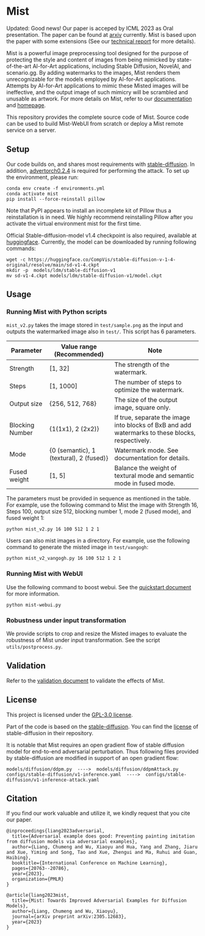 # Mist

Updated: Good news! Our paper is acceped by ICML 2023 as Oral presentation. The paper can be found at [arxiv](https://arxiv.org/abs/2302.04578) currently. Mist is based upon the paper with some extensions (See our [technical report](http://arxiv.org/abs/2305.12683) for more details).


Mist is a powerful image preprocessing tool designed for the purpose of protecting the style and content of images from being mimicked by state-of-the-art AI-for-Art applications, including Stable Diffusion, NovelAI, and scenario.gg. By adding watermarks to the images, Mist renders them unrecognizable for the models employed by AI-for-Art applications. Attempts by AI-for-Art applications to mimic these Misted images will be ineffective, and the output image of such mimicry will be scrambled and unusable as artwork. For more details on Mist, refer to our [documentation](https://mist-documentation.readthedocs.io/en/latest) and [homepage](https://psyker-team.github.io/).

This repository provides the complete source code of Mist. Source code can be used to build Mist-WebUI from scratch or deploy a Mist remote service on a server. 



## Setup

Our code builds on, and shares most requirements with [stable-diffusion](https://github.com/CompVis/stable-diffusion). In addition, [advertorch0.2.4](https://github.com/BorealisAI/advertorch) is required for performing the attack. To set up the environment, please run: 

```
conda env create -f environments.yml
conda activate mist
pip install --force-reinstall pillow
```

Note that PyPI appears to install an incomplete kit of Pillow thus a reinstallation is in need. We highly recommend reinstalling Pillow after you activate the virtual environment mist for the first time.


Official Stable-diffusion-model v1.4 checkpoint is also required, available at [huggingface](https://huggingface.co/CompVis/stable-diffusion-v-1-4-original/blob/main/sd-v1-4.ckpt). Currently, the model can be downloaded by running following commands:

```
wget -c https://huggingface.co/CompVis/stable-diffusion-v-1-4-original/resolve/main/sd-v1-4.ckpt
mkdir -p  models/ldm/stable-diffusion-v1
mv sd-v1-4.ckpt models/ldm/stable-diffusion-v1/model.ckpt
```

## Usage

### Running Mist with Python scripts

`mist_v2.py` takes the image stored in `test/sample.png` as the input and outputs the watermarked image also in `test/`. This script has 6 parameters.

| Parameter       | Value range (Recommended)               | Note                                                         |
| --------------- | --------------------------------------- | ------------------------------------------------------------ |
| Strength        | [1, 32]                                 | The strength of the watermark.                               |
| Steps           | [1, 1000]                               | The number of steps to optimize the watermark.               |
| Output size     | {256, 512, 768}                         | The size of the output image, square only.                   |
| Blocking Number | {1(1x1), 2 (2x2)}                       | If true, separate the image into blocks of BxB and add watermarks to these blocks, respectively. |
| Mode            | {0 (semantic), 1 (textural), 2 (fused)} | Watermark mode. See documentation for details.               |
| Fused weight    | [1, 5]                                  | Balance the weight of textural mode and semantic mode in fused mode. |

The parameters must be provided in sequence as mentioned in the table. For example, use the following command to Mist the image with Strength 16, Steps 100, output size 512, blocking number 1, mode 2 (fused mode), and fused weight 1:

```
python mist_v2.py 16 100 512 1 2 1
```

Users can also mist images in a directory. For example, use the following command to generate the misted image in `test/vangogh`:
```
python mist_v2_vangogh.py 16 100 512 1 2 1
```

### Running Mist with WebUI

Use the following command to boost webui. See the [quickstart document](https://mist-documentation.readthedocs.io/en/latest/content/quickstart.html) for more information.
```
python mist-webui.py
```


### Robustness under input transformation

We provide scripts to crop and resize the Misted images to evaluate the robustness of Mist under input transformation. See the script `utils/postprocess.py`.


## Validation

Refer to the [validation document](https://mist-documentation.readthedocs.io/en/latest/content/validation.html) to validate the effects of Mist.


## License

This project is licensed under the [GPL-3.0 license](https://github.com/mist-project/mist/blob/main/LICENSE). 


Part of the code is based on the [stable-diffusion](https://github.com/CompVis/stable-diffusion). You can find the [license](https://github.com/CompVis/stable-diffusion/blob/main/LICENSE) of stable-diffusion in their repository. 

It is notable that Mist requires an open gradient flow of stable diffusion model for end-to-end adversarial perturbation. Thus following files provided by stable-diffusion are modified in support of an open gradient flow:

```
models/diffusion/ddpm.py  ---->  models/diffusion/ddpmAttack.py 
configs/stable-diffusion/v1-inference.yaml  ---->  configs/stable-diffusion/v1-inference-attack.yaml
```
 
## Citation
If you find our work valuable and utilize it, we kindly request that you cite our paper.

```
@inproceedings{liang2023adversarial,
  title={Adversarial example does good: Preventing painting imitation from diffusion models via adversarial examples},
  author={Liang, Chumeng and Wu, Xiaoyu and Hua, Yang and Zhang, Jiaru and Xue, Yiming and Song, Tao and Xue, Zhengui and Ma, Ruhui and Guan, Haibing},
  booktitle={International Conference on Machine Learning},
  pages={20763--20786},
  year={2023},
  organization={PMLR}
}
```
```
@article{liang2023mist,
  title={Mist: Towards Improved Adversarial Examples for Diffusion Models},
  author={Liang, Chumeng and Wu, Xiaoyu},
  journal={arXiv preprint arXiv:2305.12683},
  year={2023}
}
```
